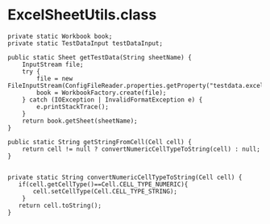 # ExcelSheetUtils.class

    private static Workbook book;
    private static TestDataInput testDataInput;

    public static Sheet getTestData(String sheetName) {
        InputStream file;
        try {
            file = new FileInputStream(ConfigFileReader.properties.getProperty("testdata.excel.sheet.path"));
            book = WorkbookFactory.create(file);
        } catch (IOException | InvalidFormatException e) {
            e.printStackTrace();
        }
        return book.getSheet(sheetName);
    }

    public static String getStringFromCell(Cell cell) {
        return cell != null ? convertNumericCellTypeToString(cell) : null;
    }


    private static String convertNumericCellTypeToString(Cell cell) {
       if(cell.getCellType()==Cell.CELL_TYPE_NUMERIC){
           cell.setCellType(Cell.CELL_TYPE_STRING);
        }
       return cell.toString();
    }
